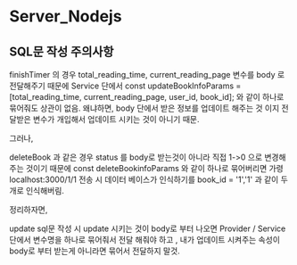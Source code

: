 # Server_Nodejs

## SQL문 작성  주의사항

finishTimer 의 경우  total_reading_time, current_reading_page 변수를 body 로 전달해주기 때문에 Service 단에서 
const updateBookInfoParams = [total_reading_time, current_reading_page,  user_id, book_id]; 와 같이 하나로 묶어줘도 상관이 없음.
왜냐하면, body 단에서 받은 정보를 업데이트 해주는 것 이지 전달받은 변수가 개입해서 업데이트 시키는 것이 아니기 때문.


그러나,

deleteBook 과 같은 경우 status 를 body로 받는것이 아니라 직접 1->0 으로 변경해주는 것이기 때문에 const deleteBookinfoParams 와 같이 하나로 묶어버리면 가령 
localhost:3000/1/1 전송 시 데이터 베이스가 인식하기를 book_id = '1','1' 과 같이 두개로 인식해버림. 

정리하자면,

update sql문 작성 시 update 시키는 것이 body로 부터 나오면  Provider / Service 단에서 변수명을 하나로 묶어줘서 전달 해줘야 하고 ,
내가 업데이트 시켜주는 속성이 body로 부터 받는게 아니라면 묶어서 전달하지 말것.
 
